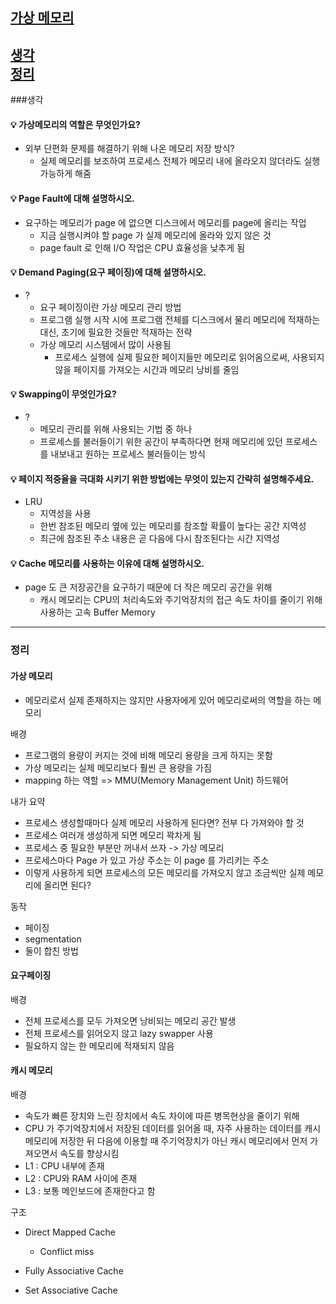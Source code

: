 ## [가상 메모리](#가상-메모리-답변)

[생각](###생각)  
[정리](###정리)
---
###생각

#### 💡 가상메모리의 역할은 무엇인가요?
- 외부 단편화 문제를 해결하기 위해 나온 메모리 저장 방식?
    - 실제 메모리를 보조하여 프로세스 전체가 메모리 내에 올라오지 않더라도 실행 가능하게 해줌
    
#### 💡 Page Fault에 대해 설명하시오.
- 요구하는 메모리가 page 에 없으면 디스크에서 메모리를 page에 올리는 작업
    - 지금 실행시켜야 할 page 가 실제 메모리에 올라와 있지 않은 것
    - page fault 로 인해 I/O 작업은 CPU 효율성을 낮추게 됨

#### 💡 Demand Paging(요구 페이징)에 대해 설명하시오.
- ?
    - 요구 페이징이란 가상 메모리 관리 방법
    - 프로그램 실행 시작 시에 프로그램 전체를 디스크에서 물리 메모리에 적재하는 대신, 초기에 필요한 것들만 적재하는 전략
    - 가상 메모리 시스템에서 많이 사용됨
        - 프로세스 실행에 실제 필요한 페이지들만 메모리로 읽어옴으로써, 사용되지 않을 페이지를 가져오는 시간과 메모리 낭비를 줄임

#### 💡 Swapping이 무엇인가요?
- ?
    - 메모리 관리를 위해 사용되는 기법 중 하나
    - 프로세스를 불러들이기 위한 공간이 부족하다면 현재 메모리에 있던 프로세스를 내보내고 원하는 프로세스 불러들이는 방식
    
#### 💡 페이지 적중율을 극대화 시키기 위한 방법에는 무엇이 있는지 간략히 설명해주세요.
- LRU
    - 지역성을 사용
    - 한번 참조된 메모리 옆에 있는 메모리를 참조할 확률이 높다는 공간 지역성
    - 최근에 참조된 주소 내용은 곧 다음에 다시 참조된다는 시간 지역성

#### 💡 Cache 메모리를 사용하는 이유에 대해 설명하시오.
- page 도 큰 저장공간을 요구하기 때문에 더 작은 메모리 공간을 위해
    - 캐시 메모리는 CPU의 처리속도와 주기억장치의 접근 속도 차이를 줄이기 위해 사용하는 고속 Buffer Memory
---
### 정리
#### 가상 메모리
- 메모리로서 실제 존재하지는 않지만 사용자에게 있어 메모리로써의 역할을 하는 메모리

배경
- 프로그램의 용량이 커지는 것에 비해 메모리 용량을 크게 하지는 못함
- 가상 메모리는 실제 메모리보다 훨씬 큰 용량을 가짐
- mapping 하는 역할 => MMU(Memory Management Unit) 하드웨어

내가 요약
- 프로세스 생성할때마다 실제 메모리 사용하게 된다면? 전부 다 가져와야 할 것
- 프로세스 여러개 생성하게 되면 메모리 꽉차게 됨
- 프로세스 중 필요한 부분만 꺼내서 쓰자 -> 가상 메모리
- 프로세스마다 Page 가 있고 가상 주소는 이 page 를 가리키는 주소
- 이렇게 사용하게 되면 프로세스의 모든 메모리를 가져오지 않고 조금씩만 실제 메모리에 올리면 된다?

동작
- 페이징
- segmentation
- 둘이 합친 방법

#### 요구페이징
배경
- 전체 프로세스를 모두 가져오면 낭비되는 메모리 공간 발생
- 전체 프로세스를 읽어오지 않고 lazy swapper 사용
- 필요하지 않는 한 메모리에 적재되지 않음

#### 캐시 메모리
배경
- 속도가 빠른 장치와 느린 장치에서 속도 차이에 따른 병목현상을 줄이기 위해
- CPU 가 주기억장치에서 저장된 데이터를 읽어올 때, 자주 사용하는 데이터를 캐시 메모리에 저장한 뒤
    다음에 이용할 때 주기억장치가 아닌 캐시 메모리에서 먼저 가져오면서 속도를 향상시킴
- L1 : CPU 내부에 존재
- L2 : CPU와 RAM 사이에 존재
- L3 : 보통 메인보드에 존재한다고 함

구조
- Direct Mapped Cache
    - Conflict miss

- Fully Associative Cache
- Set Associative Cache
